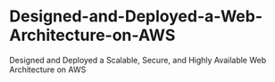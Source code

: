 # Designed-and-Deployed-a-Web-Architecture-on-AWS
Designed and Deployed a Scalable, Secure, and Highly Available Web Architecture on AWS
